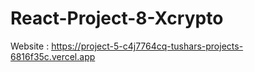 # React-Project-8-Xcrypto

Website : https://project-5-c4j7764cq-tushars-projects-6816f35c.vercel.app
